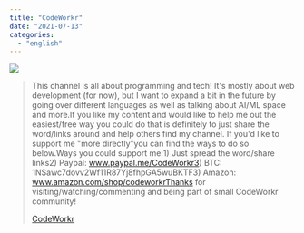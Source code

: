 ```yaml
---
title: "CodeWorkr"
date: "2021-07-13"
categories:
  - "english"
---
```


![](https://yt3.ggpht.com/ytc/AKedOLTruG-Rl1pGj4hj1dQrkto7GNihHhZKnHo_MuhoOg=s176-c-k-c0x00ffffff-no-rj)

> This channel is all about programming and tech! It's mostly about web development (for now), but I want to expand a bit in the future by going over different languages as well as talking about AI/ML space and more.If you like my content and would like to help me out the easiest/free way you could do that is definitely to just share the word/links around and help others find my channel. If you'd like to support me "more directly"you can find the ways to do so below.Ways you could support me:1) Just spread the word/share links2) Paypal: www.paypal.me/CodeWorkr3) BTC: 1NSawc7dovv2Wf11R87Yj8fhpGA5wuBKTF3) Amazon: www.amazon.com/shop/codeworkrThanks for visiting/watching/commenting and being part of small CodeWorkr community!
>
> [CodeWorkr](https://www.youtube.com/c/CodeWorkr/playlists)
